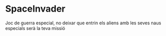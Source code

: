 # SpaceInvader
Joc de guerra especial, no deixar que entrin els aliens amb les seves naus especials serà la teva missió 
